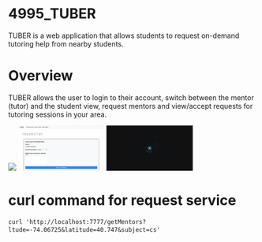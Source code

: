 # 4995_TUBER
TUBER is a web application that allows students to request on-demand tutoring help from nearby students. 

# Overview
TUBER allows the user to login to their account, switch between the mentor (tutor) and the student view, request mentors and view/accept requests for tutoring sessions in your area. 

<img src="src/img1.JPG" width="175"><nobr>
<img src="src/img2.JPG" width="175"><nobr>
<img src="src/img3.JPG" width="175"><nobr>


# curl command for request service

```
curl 'http://localhost:7777/getMentors?ltude=-74.06725&latitude=40.747&subject=cs'
```
